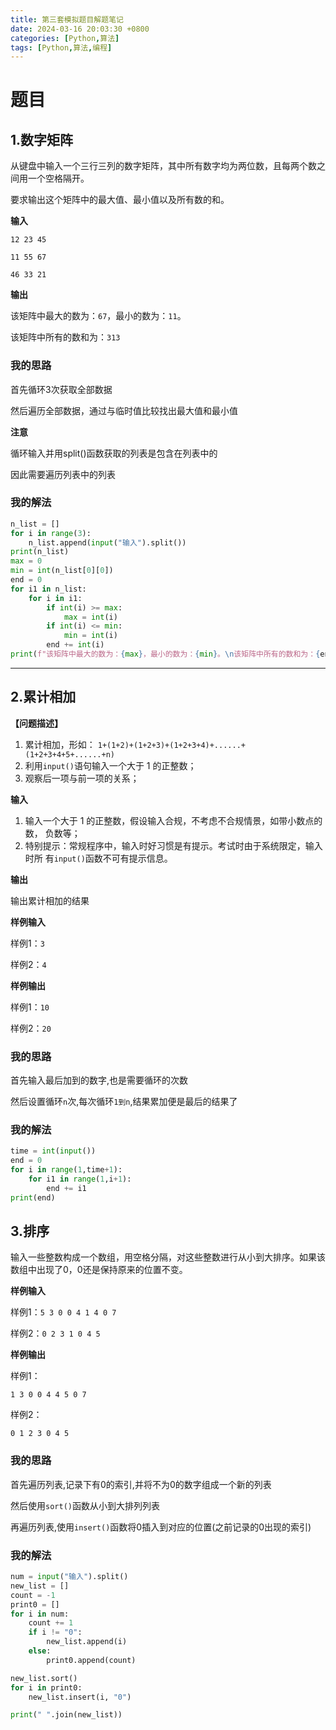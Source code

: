 ```yaml
---
title: 第三套模拟题目解题笔记
date: 2024-03-16 20:03:30 +0800
categories: [Python,算法]
tags: [Python,算法,编程]
---
```


# 题目

## 1.数字矩阵

从键盘中输入一个三行三列的数字矩阵，其中所有数字均为两位数，且每两个数之间用一个空格隔开。

要求输出这个矩阵中的最大值、最小值以及所有数的和。

**输入**

```
12 23 45

11 55 67

46 33 21
```

**输出**

该矩阵中最大的数为：`67`，最小的数为：`11`。

该矩阵中所有的数和为：`313`

### 我的思路

首先循环3次获取全部数据

然后遍历全部数据，通过与临时值比较找出最大值和最小值

**注意**

循环输入并用split()函数获取的列表是包含在列表中的

因此需要遍历列表中的列表

### 我的解法

```python
n_list = []
for i in range(3):
    n_list.append(input("输入").split())
print(n_list)
max = 0
min = int(n_list[0][0])
end = 0
for i1 in n_list:
    for i in i1:
        if int(i) >= max:
            max = int(i)
        if int(i) <= min:
            min = int(i)
        end += int(i)
print(f"该矩阵中最大的数为：{max}，最小的数为：{min}。\n该矩阵中所有的数和为：{end}")
```

---

## 2.累计相加

**【问题描述】**

1. 累计相加，形如： `1+(1+2)+(1+2+3)+(1+2+3+4)+......+(1+2+3+4+5+......+n)`
2. 利用`input()`语句输入一个大于 1 的正整数；
3. 观察后一项与前一项的关系；

**输入**

1. 输入一个大于 1 的正整数，假设输入合规，不考虑不合规情景，如带小数点的数， 负数等；
2. 特别提示：常规程序中，输入时好习惯是有提示。考试时由于系统限定，输入时所 有`input()`函数不可有提示信息。

**输出**

输出累计相加的结果

**样例输入**

样例1：`3`

样例2：`4`

**样例输出**

样例1：`10`

样例2：`20`

### 我的思路

首先输入最后加到的数字,也是需要循环的次数

然后设置循环`n`次,每次循环`1到n`,结果累加便是最后的结果了

### 我的解法

```python
time = int(input())
end = 0
for i in range(1,time+1):
    for i1 in range(1,i+1):
        end += i1
print(end)
```

## 3.排序

输入一些整数构成一个数组，用空格分隔，对这些整数进行从小到大排序。如果该数组中出现了0，0还是保持原来的位置不变。

**样例输入**

样例1：`5 3 0 0 4 1 4 0 7`

样例2：`0 2 3 1 0 4 5`

**样例输出**

样例1：

`1 3 0 0 4 4 5 0 7`

样例2：

`0 1 2 3 0 4 5`

### 我的思路

首先遍历列表,记录下有0的索引,并将不为0的数字组成一个新的列表

然后使用`sort()`函数从小到大排列列表

再遍历列表,使用`insert()`函数将0插入到对应的位置(之前记录的0出现的索引)

### 我的解法

```python
num = input("输入").split()
new_list = []
count = -1
print0 = []
for i in num:
    count += 1
    if i != "0":
        new_list.append(i)
    else:
        print0.append(count)

new_list.sort()
for i in print0:
    new_list.insert(i, "0")

print(" ".join(new_list))
```
